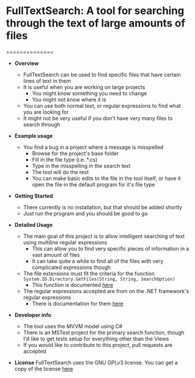 # FullTextSearch: A tool for searching through the text of large amounts of files
==============

* **Overview**
  - FullTextSearch can be used to find specific files that have certain lines of text in them
  - It is useful when you are working on large projects
    - You might know something you need to change
    - You might not know where it is
  - You can use both normal text, or regular expressions to find what you are looking for
  - It might not be very useful if you don't have very many files to search through
  
* **Example usage**
  - You find a bug in a project where a message is misspelled
    - Browse for the project's base folder
    - Fill in the file type (i.e. *.cs)
    - Type in the misspelling in the search text
    - The tool will do the rest
    - You can make basic edits to the file in the tool itself, or have it open the file in the default program for it's file type

* **Getting Started**
  - There currently is no installation, but that should be added shortly
  - Just run the program and you should be good to go
  
* **Detailed Usage**
  - The main goal of this project is to allow intelligent searching of text using multiline regular expressions
    - This can allow you to find very specific pieces of information in a vast amount of files
    - It can take quite a while to find all of the files with very complicated expressions though
  - The file extensions must fit the criteria for the function `System.IO.Directory.GetFiles(String, String, SearchOption)`
    - This function is documented [here](http://msdn.microsoft.com/en-us/library/ms143316(v=vs.110).aspx)
  - The regular expressions accepted are from on the .NET framework's regular expressions
    - There is documentation for them [here](http://msdn.microsoft.com/en-us/library/az24scfc(v=vs.110).aspx)

* **Developer info**
  - The tool uses the MVVM model using C#
  - There is an MSTest project for the primary search function, though I'd like to get tests setup for everything other than the Views
  - If you would like to contribute to this project, pull requests are accepted
  
* **License**
FullTextSearch uses the GNU GPLv3 license.  You can get a copy of the license [here](http://www.gnu.org/licenses/gpl.txt)
